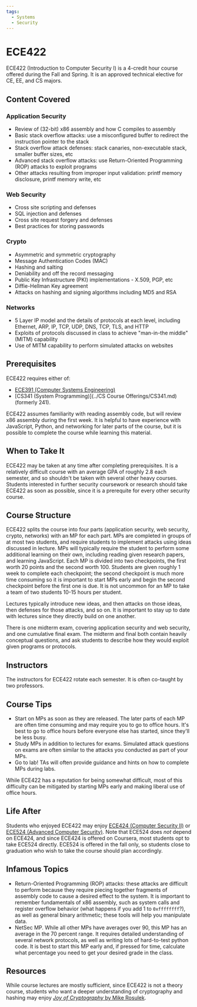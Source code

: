 ```yaml
---
tags:
  - Systems
  - Security
---
```


# ECE422

ECE422 (Introduction to Computer Security I) is a 4-credit hour course offered during the Fall and Spring. It is an approved technical elective for CE, EE, and CS majors.

## Content Covered

### Application Security
- Review of (32-bit) x86 assembly and how C compiles to assembly
- Basic stack overflow attacks: use a misconfigured buffer to redirect the instruction pointer to the stack
- Stack overflow attack defenses: stack canaries, non-executable stack, smaller buffer sizes, etc
- Advanced stack overflow attacks: use Return-Oriented Programming (ROP) attacks to exploit programs
- Other attacks resulting from improper input validation: printf memory disclosure, printf memory write, etc

### Web Security
- Cross site scripting and defenses
- SQL injection and defenses
- Cross site request forgery and defenses
- Best practices for storing passwords

### Crypto
- Asymmetric and symmetric cryptography
- Message Authentication Codes (MAC)
- Hashing and salting
- Deniability and off the record messaging
- Public Key Infrastructure (PKI) implementations - X.509, PGP, etc
- Diffie-Hellman Key agreement
- Attacks on hashing and signing algorithms including MD5 and RSA

### Networks
- 5 Layer IP model and the details of protocols at each level, including Ethernet, ARP, IP, TCP, UDP, DNS, TCP, TLS, and HTTP
- Exploits of protocols discussed in class to achieve "man-in-the middle" (MITM) capability
- Use of MITM capability to perform simulated attacks on websites

## Prerequisites

ECE422 requires either of:
- [ECE391 (Computer Systems Engineering)](./ECE391.md)
- [CS341 (System Programming)](../CS Course Offerings/CS341.md) (formerly 241).

ECE422 assumes familiarity with reading assembly code, but will review x86 assembly during the first week. It is helpful to have experience with JavaScript, Python, and networking for later parts of the course, but it is possible to complete the course while learning this material.

## When to Take It
ECE422 may be taken at any time after completing prerequisites. It is a relatively difficult course with an average GPA of roughly 2.8 each semester, and so shouldn't be taken with several other heavy courses. Students interested in further security coursework or research should take ECE422 as soon as possible, since it is a prerequite for every other security course.

## Course Structure

ECE422 splits the course into four parts (application security, web security, crypto, networks) with an MP for each part. MPs are completed in groups of at most two students, and require students to implement attacks using ideas discussed in lecture. MPs will typically require the student to perform some additional learning on their own, including reading given research papers, and learning JavaScript. Each MP is divided into two checkpoints, the first worth 20 points and the second worth 100. Students are given roughly 1 week to complete each checkpoint; the second checkpoint is much more time consuming so it is important to start MPs early and begin the second checkpoint before the first one is due. It is not uncommon for an MP to take a team of two students 10-15 hours per student.

Lectures typically introduce new ideas, and then attacks on those ideas, then defenses for those attacks, and so on. It is important to stay up to date with lectures since they directly build on one another.

There is one midterm exam, covering application security and web security, and one cumulative final exam. The midterm and final both contain heavily conceptual questions, and ask students to describe how they would exploit given programs or protocols.

## Instructors

The instructors for ECE422 rotate each semester. It is often co-taught by two professors.

## Course Tips

- Start on MPs as soon as they are released. The later parts of each MP are often time consuming and may require you to go to office hours. It's best to go to office hours before everyone else has started, since they'll be less busy.
- Study MPs in addition to lectures for exams. Simulated attack questions on exams are often similar to the attacks you conducted as part of your MPs.
- Go to lab! TAs will often provide guidance and hints on how to complete MPs during labs.

While ECE422 has a reputation for being somewhat difficult, most of this difficulty can be mitigated by starting MPs early and making liberal use of office hours.

## Life After

Students who enjoyed ECE422 may enjoy [ECE424 (Computer Security II)](./ECE424.md) or [ECE524 (Advanced Computer Security)](./ECE524.md). Note that ECE524 does *not* depend on ECE424, and since ECE424 is offered on Coursera, most students opt to take ECE524 directly. ECE524 is offered in the fall only, so students close to graduation who wish to take the course should plan accordingly.


## Infamous Topics
- Return-Oriented Programming (ROP) attacks: these attacks are difficult to perform because they require piecing together fragments of assembly code to cause a desired effect to the system. It is important to remember fundamentals of x86 assembly, such as system calls and register overflow behavior (what happens if you add 1 to `0xffffffff`?), as well as general binary arithmetic; these tools will help you manipulate data.
- NetSec MP. While all other MPs have averages over 90, this MP has an average in the 70 percent range. It requires detailed understanding of several network protocols, as well as writing lots of hard-to-test python code. It is best to start this MP early and, if pressed for time, calculate what percentage you need to get your desired grade in the class.

## Resources
While course lectures are mostly sufficient, since ECE422 is not a theory course, students who want a deeper understanding of cryptography and hashing may enjoy [*Joy of Cryptography* by Mike Rosulek](https://joyofcryptography.com/).
